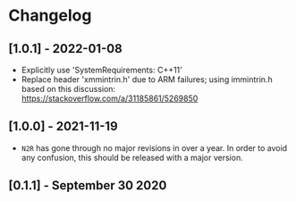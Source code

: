 # Changelog

## [1.0.1] - 2022-01-08
* Explicitly use 'SystemRequirements: C++11'
* Replace header 'xmmintrin.h' due to ARM failures; using immintrin.h based on this discussion: https://stackoverflow.com/a/31185861/5269850

## [1.0.0] - 2021-11-19
* `N2R` has gone through no major revisions in over a year. In order to avoid any confusion, this should be released with a major version.

## [0.1.1] - September 30 2020
